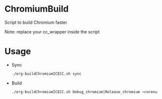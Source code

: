 # ChromiumBuild
Script to build Chromium faster

Note: replace your cc_wrapper inside the script

# Usage
* Sync
  ```bash
  ./org-buildChromiumICECC.sh sync
  ```

* Build
    ```bash
  ./org-buildChromiumICECC.sh Debug_chromium|Release_chromium <corenum>
  ```
